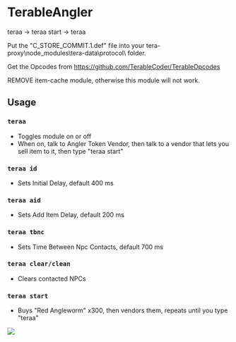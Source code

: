 # TerableAngler

teraa -> teraa start -> teraa

Put the "C_STORE_COMMIT.1.def" file into your  tera-proxy\node_modules\tera-data\protocol\  folder.

Get the Opcodes from https://github.com/TerableCoder/TerableOpcodes

REMOVE item-cache module, otherwise this module will not work.


## Usage
### `teraa` 
- Toggles module on or off
- When on, talk to Angler Token Vendor, then talk to a vendor that lets you sell item to it, then type "teraa start"
### `teraa id` 
- Sets Initial Delay, default 400 ms
### `teraa aid` 
- Sets Add Item Delay, default 200 ms
### `teraa tbnc` 
- Sets Time Between Npc Contacts, default 700 ms
### `teraa clear/clean` 
- Clears contacted NPCs
### `teraa start` 
- Buys "Red Angleworm" x300, then vendors them, repeats until you type "teraa"

![](example.gif)
